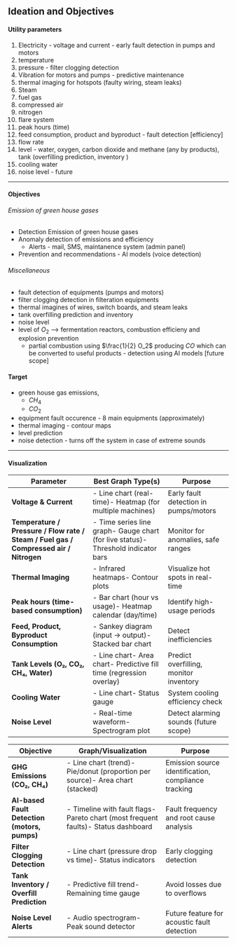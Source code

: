 ## Ideation and Objectives

#### Utility parameters
1. Electricity - voltage and current - early fault detection in pumps and motors
2. temperature
3. pressure - filter clogging detection
4. Vibration for motors and pumps - predictive maintenance
5. thermal imaging for hotspots (faulty wiring, steam leaks)
6. Steam
7. fuel gas
8. compressed air
9. nitrogen
10. flare system
11. peak hours (time)
12. feed consumption, product and byproduct - fault detection [efficiency]
13. flow rate
14. level - water, oxygen, carbon dioxide and methane (any by products), tank (overfilling prediction, inventory )
15. cooling water
16. noise level - future 

----
#### Objectives

###### Emission of green house gases
- Detection Emission of green house gases
- Anomaly detection of emissions and efficiency
	- Alerts - mail, SMS, maintanence system (admin panel)
- Prevention and recommendations - AI models (voice detection)
###### Miscellaneous
- fault detection of equipments (pumps and motors)
- filter clogging detection in filteration equipments
- thermal imagines of wires, switch boards, and steam leaks
- tank overfilling prediction and inventory
- noise level
- level of $O_2$ --> fermentation reactors, combustion efficieny and explosion prevention
	- partial combustion using $\frac{1}{2} O_2$ producing $CO$ which can be converted to useful products - detection using AI models [future scope]

#### Target
- green house gas emissions, 
	- $CH_4$ 
	- $CO_2$
- equipment fault occurence - 8 main equipments (approximately)
- thermal imaging - contour maps
- level prediction 
- noise detection - turns off the system in case of extreme sounds

----

#### Visualization

| **Parameter**                                                                         | **Best Graph Type(s)**                                                            | **Purpose**                            |
| ------------------------------------------------------------------------------------- | --------------------------------------------------------------------------------- | -------------------------------------- |
| **Voltage & Current**                                                                 | - Line chart (real-time)- Heatmap (for multiple machines)                         | Early fault detection in pumps/motors  |
| **Temperature / Pressure / Flow rate / Steam / Fuel gas / Compressed air / Nitrogen** | - Time series line graph- Gauge chart (for live status)- Threshold indicator bars | Monitor for anomalies, safe ranges     |
| **Thermal Imaging**                                                                   | - Infrared heatmaps- Contour plots                                                | Visualize hot spots in real-time       |
| **Peak hours (time-based consumption)**                                               | - Bar chart (hour vs usage)- Heatmap calendar (day/time)                          | Identify high-usage periods            |
| **Feed, Product, Byproduct Consumption**                                              | - Sankey diagram (input → output)- Stacked bar chart                              | Detect inefficiencies                  |
| **Tank Levels (O₂, CO₂, CH₄, Water)**                                                 | - Line chart- Area chart- Predictive fill time (regression overlay)               | Predict overfilling, monitor inventory |
| **Cooling Water**                                                                     | - Line chart- Status gauge                                                        | System cooling efficiency check        |
| **Noise Level**                                                                       | - Real-time waveform- Spectrogram plot                                            | Detect alarming sounds (future scope)  |


| **Objective**                                | **Graph/Visualization**                                                            | **Purpose**                                         |
| -------------------------------------------- | ---------------------------------------------------------------------------------- | --------------------------------------------------- |
| **GHG Emissions (CO₂, CH₄)**                 | - Line chart (trend)- Pie/donut (proportion per source)- Area chart (stacked)      | Emission source identification, compliance tracking |
| **AI-based Fault Detection (motors, pumps)** | - Timeline with fault flags- Pareto chart (most frequent faults)- Status dashboard | Fault frequency and root cause analysis             |
| **Filter Clogging Detection**                | - Line chart (pressure drop vs time)- Status indicators                            | Early clogging detection                            |
| **Tank Inventory / Overfill Prediction**     | - Predictive fill trend- Remaining time gauge                                      | Avoid losses due to overflows                       |
| **Noise Level Alerts**                       | - Audio spectrogram- Peak sound detector                                           | Future feature for acoustic fault detection         |

